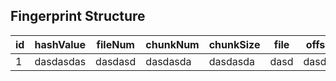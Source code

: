 ## Fingerprint Structure

| id  | hashValue | fileNum | chunkNum | chunkSize | file | offset |
| --- | --------- | ------- | -------- | --------- | ---- | ------ |
| 1   | dasdasdas | dasdasd | dasdasda |  dasdasda | dasd | dasdsa |

